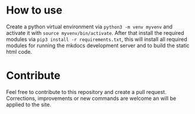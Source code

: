 # How to use
Create a python virtual environment via ```python3 -m venv myvenv``` and activate it with ```source myvenv/bin/activate```.
After that install the required modules via ```pip3 install -r requirements.txt```, this will install all required modules for
running the mkdocs development server and to build the static html code.

# Contribute
Feel free to contribute to this repository and create a pull request. Corrections, improvements or new commands are welcome an will be applied to the site.